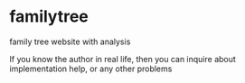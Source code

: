 # familytree
family tree website with analysis

If you know the  author in real life, then you can inquire about implementation help, or any other problems
